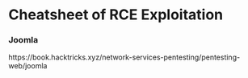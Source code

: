 # Cheatsheet of RCE Exploitation

<h3> Joomla </h3>
<p> https://book.hacktricks.xyz/network-services-pentesting/pentesting-web/joomla </p>
